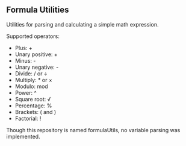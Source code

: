 Formula Utilities
-----------------

Utilities for parsing and calculating a simple math expression.

Supported operators:

- Plus: +
- Unary positive: +
- Minus: -
- Unary negative: -
- Divide: / or ÷
- Multiply: * or ×
- Modulo: mod
- Power: ^
- Square root: √
- Percentage: %
- Brackets: ( and )
- Factorial: !

Though this repository is named formulaUtils, no variable parsing was implemented.
